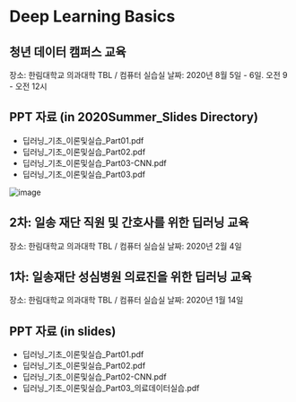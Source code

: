 # Deep Learning Basics

## 청년 데이터 캠퍼스 교육

장소: 한림대학교 의과대학 TBL / 컴퓨터 실습실
날짜: 2020년 8월 5일 - 6일. 오전 9 - 오전 12시

## PPT 자료 (in 2020Summer_Slides Directory)
   - 딥러닝_기초_이론및실습_Part01.pdf
   - 딥러닝_기초_이론및실습_Part02.pdf
   - 딥러닝_기초_이론및실습_Part03-CNN.pdf
   - 딥러닝_기초_이론및실습_Part03.pdf

![image](./images/aaa3.jpg=100x20)

## 2차: 일송 재단 직원 및 간호사를 위한 딥러닝 교육

장소: 한림대학교 의과대학 TBL / 컴퓨터 실습실
날짜: 2020년 2월 4일

## 1차: 일송재단 성심병원 의료진을 위한 딥러닝 교육

장소: 한림대학교 의과대학 TBL / 컴퓨터 실습실
날짜: 2020년 1월 14일

## PPT 자료 (in slides)

  - 딥러닝_기초_이론및실습_Part01.pdf
  - 딥러닝_기초_이론및실습_Part02.pdf
  - 딥러닝_기초_이론및실습_Part02-CNN.pdf
  - 딥러닝_기초_이론및실습_Part03_의료데이터실습.pdf
